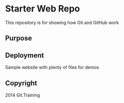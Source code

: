 # Starter Web Repo

This repository is for showing how Git and GitHub work

## Purpose
## Deployment

Sample website with plenty of files for demos

## Copyright

2014 Git.Training
